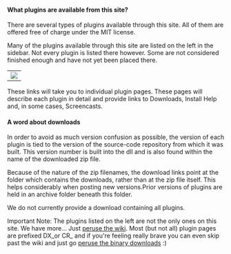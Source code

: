#### What plugins are available from this site? ####

There are several types of plugins available through this site. All of them are offered free of charge under the MIT license.

Many of the plugins available through this site are listed on the left in the sidebar.
Not every plugin is listed there however. Some are not considered finished enough and have not yet been placed there.
<table width='100%' border='0'><tr><td>
<img src='http://dxcorecommunityplugins.googlecode.com/svn/trunk/Common/Graphics/SelectAPlugin.png' />
</td></tr></table>

These links will take you to individual plugin pages. These pages will describe each plugin in detail and provide links to Downloads, Install Help and, in some cases, Screencasts.

#### A word about downloads ####
In order to avoid as much version confusion as possible, the version of each plugin is tied to the version of the source-code repository from which it was built. This version number is built into the dll and is also found within the name of the downloaded zip file.

Because of the nature of the zip filenames, the download links point at the folder which contains the downloads, rather than at the zip file itself. This helps considerably when posting new versions.Prior versions of plugins are held in an archive folder beneath this folder.

We do not currently provide a download containing all plugins.

Important Note: The plugins listed on the left are not the only ones on this site. We have more... Just [peruse the wiki](http://code.google.com/p/dxcorecommunityplugins/w/list). Most (but not all) plugin pages are prefixed DX_or CR_ and if you're feeling really brave you can even skip past the wiki and just go [peruse the binary downloads](http://www.rorybecker.co.uk/DevExpress/Community/Plugins/) :)